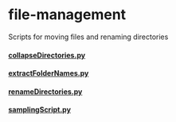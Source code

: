 # file-management
Scripts for moving files and renaming directories
#### [collapseDirectories.py](/collapseDirectories.py)

#### [extractFolderNames.py](/extractFolderNames.py)

#### [renameDirectories.py](/renameDirectories.py)

#### [samplingScript.py](/samplingScript.py)
